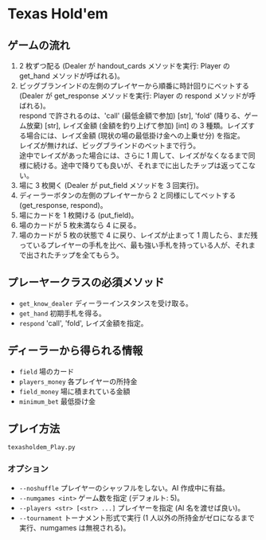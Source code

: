 # Texas Hold'em

## ゲームの流れ
1. 2 枚ずつ配る (Dealer が handout_cards メソッドを実行: Player の get_hand メソッドが呼ばれる)。  
2. ビッグブランインドの左側のプレイヤーから順番に時計回りにベットする (Dealer が get_response メソッドを実行: Player の respond メソッドが呼ばれる)。  
respond で許されるのは、'call' (最低金額で参加) [str], 'fold' (降りる、ゲーム放棄) [str], レイズ金額 (金額を釣り上げて参加) [int] の 3 種類。レイズする場合には、レイズ金額 (現状の場の最低掛け金への上乗せ分) を指定。  
レイズが無ければ、ビッグブラインドのベットまで行う。  
途中でレイズがあった場合には、さらに 1 周して、レイズがなくなるまで同様に続ける。途中で降りても良いが、それまでに出したチップは返ってこない。  
3. 場に 3 枚開く (Dealer が put_field メソッドを 3 回実行)。  
4. ディーラーボタンの左側のプレイヤーから 2 と同様にしてベットする (get_response, respond)。
5. 場にカードを 1 枚開ける (put_field)。  
6. 場のカードが 5 枚未満なら 4 に戻る。  
7. 場のカードが 5 枚の状態で 4 に戻り、レイズが止まって 1 周したら、まだ残っているプレイヤーの手札を比べ、最も強い手札を持っている人が、それまで出されたチップを全てもらう。

## プレーヤークラスの必須メソッド
- `get_know_dealer` ディーラーインスタンスを受け取る。
- `get_hand` 初期手札を得る。
- `respond` 'call', 'fold', レイズ金額を指定。

## ディーラーから得られる情報
- `field` 場のカード
- `players_money` 各プレイヤーの所持金
- `field_money` 場に積まれている金額
- `minimum_bet` 最低掛け金

## プレイ方法
`texasholdem_Play.py`
### オプション
- `--noshuffle` プレイヤーのシャッフルをしない。AI 作成中に有益。
- `--numgames <int>` ゲーム数を指定 (デフォルト: 5)。
- `--players <str> [<str> ...]` プレイヤーを指定 (AI 名を渡せば良い)。
- `--tournament` トーナメント形式で実行 (1 人以外の所持金がゼロになるまで実行、numgames は無視される)。
